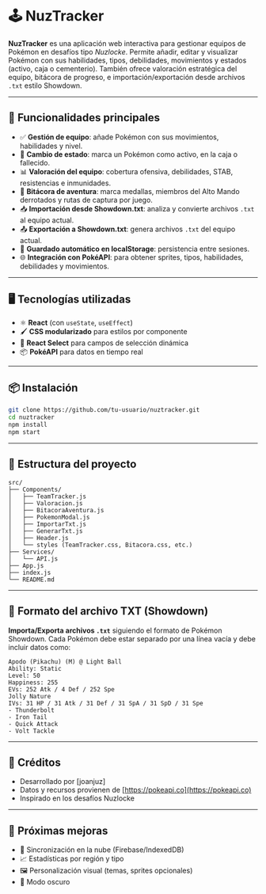 # 🕹️ NuzTracker

**NuzTracker** es una aplicación web interactiva para gestionar equipos de Pokémon en desafíos tipo *Nuzlocke*. Permite añadir, editar y visualizar Pokémon con sus habilidades, tipos, debilidades, movimientos y estados (activo, caja o cementerio). También ofrece valoración estratégica del equipo, bitácora de progreso, e importación/exportación desde archivos `.txt` estilo Showdown.

---

## 🚀 Funcionalidades principales

- ✅ **Gestión de equipo**: añade Pokémon con sus movimientos, habilidades y nivel.
- 🔄 **Cambio de estado**: marca un Pokémon como activo, en la caja o fallecido.
- 📊 **Valoración del equipo**: cobertura ofensiva, debilidades, STAB, resistencias e inmunidades.
- 📘 **Bitácora de aventura**: marca medallas, miembros del Alto Mando derrotados y rutas de captura por juego.
- 📥 **Importación desde Showdown.txt**: analiza y convierte archivos `.txt` al equipo actual.
- 📤 **Exportación a Showdown.txt**: genera archivos `.txt` del equipo actual.
- 💾 **Guardado automático en localStorage**: persistencia entre sesiones.
- 🌐 **Integración con PokéAPI**: para obtener sprites, tipos, habilidades, debilidades y movimientos.

---

## 🖥️ Tecnologías utilizadas

- ⚛️ **React** (con `useState`, `useEffect`)
- 🖌️ **CSS modularizado** para estilos por componente
- 🔧 **React Select** para campos de selección dinámica
- 📦 **PokéAPI** para datos en tiempo real

---

## 📦 Instalación

```bash
git clone https://github.com/tu-usuario/nuztracker.git
cd nuztracker
npm install
npm start
```

---

## 📁 Estructura del proyecto

```
src/
├── Components/
│   ├── TeamTracker.js
│   ├── Valoracion.js
│   ├── BitacoraAventura.js
│   ├── PokemonModal.js
│   ├── ImportarTxt.js
│   ├── GenerarTxt.js
│   ├── Header.js
│   └── styles (TeamTracker.css, Bitacora.css, etc.)
├── Services/
│   └── API.js
├── App.js
├── index.js
└── README.md
```

---

## 📄 Formato del archivo TXT (Showdown)

**Importa/Exporta archivos `.txt`** siguiendo el formato de Pokémon Showdown. Cada Pokémon debe estar separado por una línea vacía y debe incluir datos como:

```
Apodo (Pikachu) (M) @ Light Ball
Ability: Static
Level: 50
Happiness: 255
EVs: 252 Atk / 4 Def / 252 Spe
Jolly Nature
IVs: 31 HP / 31 Atk / 31 Def / 31 SpA / 31 SpD / 31 Spe
- Thunderbolt
- Iron Tail
- Quick Attack
- Volt Tackle
```

---

## 📝 Créditos

- Desarrollado por [joanjuz]
- Datos y recursos provienen de [https://pokeapi.co](https://pokeapi.co)
- Inspirado en los desafíos Nuzlocke

---

## 📌 Próximas mejoras

- 🔄 Sincronización en la nube (Firebase/IndexedDB)
- 📈 Estadísticas por región y tipo
- 🖼️ Personalización visual (temas, sprites opcionales)
- 🌙 Modo oscuro
